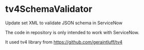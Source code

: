 # tv4SchemaValidator
Update set XML to validate JSON schema in ServiceNow

The code in repository is only intended to work with ServiceNow.

It used tv4 library from https://github.com/geraintluff/tv4

